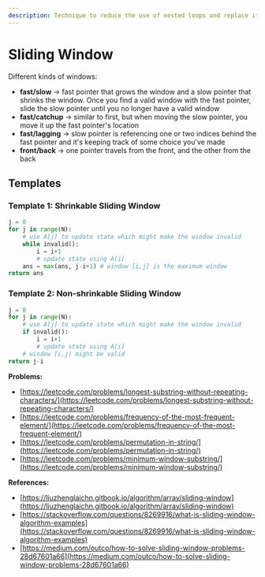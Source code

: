 ```yaml
---
description: Technique to reduce the use of nested loops and replace it with a single loop
---
```


# Sliding Window

Different kinds of windows:

* **fast/slow** -> fast pointer that grows the window and a slow pointer that shrinks the window. Once you find a valid window with the fast pointer, slide the slow pointer until you no longer have a valid window
* **fast/catchup** -> similar to first, but when moving the slow pointer, you move it up the fast pointer's location
* **fast/lagging** ->  slow pointer is referencing one or two indices behind the fast pointer and it's keeping track of some choice you've made
* **front/back** ->  one pointer travels from the front, and the other from the back

## Templates

### Template 1: Shrinkable Sliding Window

```python
j = 0
for j in range(N):
    # use A[j] to update state which might make the window invalid
    while invalid():
        i = i+1
        # update state using A[i]
    ans = max(ans, j-i+1) # window [i,j] is the maximum window
return ans
```

### Template 2: Non-shrinkable Sliding Window

```python
j = 0
for j in range(N):
    # use A[j] to update state which might make the window invalid
    if invalid():
        i = i+1
        # update state using A[i]
    # window [i,j) might be valid
return j-i
```



**Problems:**

* [https://leetcode.com/problems/longest-substring-without-repeating-characters/](https://leetcode.com/problems/longest-substring-without-repeating-characters/)
* [https://leetcode.com/problems/frequency-of-the-most-frequent-element/](https://leetcode.com/problems/frequency-of-the-most-frequent-element/)
* [https://leetcode.com/problems/permutation-in-string/](https://leetcode.com/problems/permutation-in-string/)
* [https://leetcode.com/problems/minimum-window-substring/](https://leetcode.com/problems/minimum-window-substring/)



**References:**

* [https://liuzhenglaichn.gitbook.io/algorithm/array/sliding-window](https://liuzhenglaichn.gitbook.io/algorithm/array/sliding-window)
* [https://stackoverflow.com/questions/8269916/what-is-sliding-window-algorithm-examples](https://stackoverflow.com/questions/8269916/what-is-sliding-window-algorithm-examples)
* [https://medium.com/outco/how-to-solve-sliding-window-problems-28d67601a66](https://medium.com/outco/how-to-solve-sliding-window-problems-28d67601a66)
